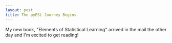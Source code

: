 ```yaml
---
layout: post
title: The pyESL Journey Begins
---
```


<p>My new book, "Elements of Statistical Learning" arrived in the mail the other day and I'm excited to get reading!</p>

